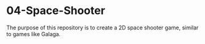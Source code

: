 # 04-Space-Shooter
The purpose of this repository is to create a 2D space shooter game, similar to games like Galaga.

